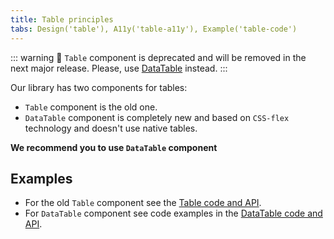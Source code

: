 ```yaml
---
title: Table principles
tabs: Design('table'), A11y('table-a11y'), Example('table-code')
---
```


::: warning
:rotating_light: `Table` component is deprecated and will be removed in the next major release. Please, use [DataTable](/table-group/data-table/data-table) instead.
:::

Our library has two components for tables:

- `Table` component is the old one.
- `DataTable` component is completely new and based on `CSS-flex` technology and doesn't use native tables.

**We recommend you to use `DataTable` component**

## Examples

- For the old `Table` component see the [Table code and API](/table-group/table-old/table-old).
- For `DataTable` component see code examples in the [DataTable code and API](/table-group/data-table/data-table).
